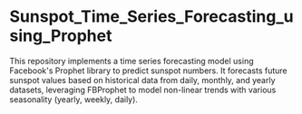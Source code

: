 # Sunspot_Time_Series_Forecasting_using_Prophet
This repository implements a time series forecasting model using Facebook's Prophet library to predict sunspot numbers. It forecasts future sunspot values based on historical data from daily, monthly, and yearly datasets, leveraging FBProphet to model non-linear trends with various seasonality (yearly, weekly, daily).
